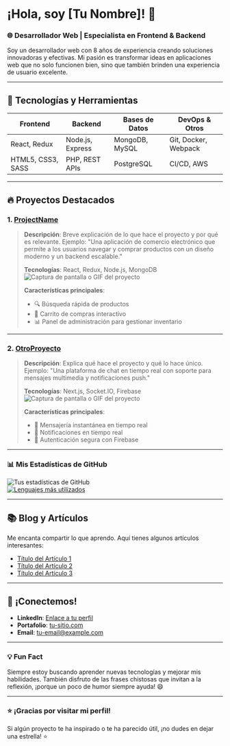 # ¡Hola, soy [Tu Nombre]! 👋

### 🌐 Desarrollador Web | Especialista en Frontend & Backend

Soy un desarrollador web con 8 años de experiencia creando soluciones innovadoras y efectivas. Mi pasión es transformar ideas en aplicaciones web que no solo funcionen bien, sino que también brinden una experiencia de usuario excelente.

---

## 🚀 Tecnologías y Herramientas

| **Frontend**    | **Backend**         | **Bases de Datos** | **DevOps & Otros**   |
|------------------|---------------------|--------------------|----------------------|
| React, Redux     | Node.js, Express    | MongoDB, MySQL     | Git, Docker, Webpack |
| HTML5, CSS3, SASS| PHP, REST APIs      | PostgreSQL         | CI/CD, AWS           |

---

## 🔥 Proyectos Destacados

### 1. [**ProjectName**](enlace-al-proyecto)
> **Descripción**: Breve explicación de lo que hace el proyecto y por qué es relevante. Ejemplo: "Una aplicación de comercio electrónico que permite a los usuarios navegar y comprar productos con un diseño moderno y un backend escalable."
>  
> **Tecnologías**: React, Redux, Node.js, MongoDB  
> ![Captura de pantalla o GIF del proyecto](ruta-imagen)  
>  
> **Características principales**:
> - 🔍 Búsqueda rápida de productos
> - 🛒 Carrito de compras interactivo
> - 📊 Panel de administración para gestionar inventario

---

### 2. [**OtroProyecto**](enlace-al-proyecto)
> **Descripción**: Explica qué hace el proyecto y qué lo hace único. Ejemplo: "Una plataforma de chat en tiempo real con soporte para mensajes multimedia y notificaciones push."
>  
> **Tecnologías**: Next.js, Socket.IO, Firebase  
> ![Captura de pantalla o GIF del proyecto](ruta-imagen)  
>  
> **Características principales**:
> - 💬 Mensajería instantánea en tiempo real
> - 🔔 Notificaciones en tiempo real
> - 🔐 Autenticación segura con Firebase

---

### 📊 Mis Estadísticas de GitHub
![Tus estadísticas de GitHub](https://github-readme-stats.vercel.app/api?username=tu-usuario&show_icons=true&theme=radical)  
[![Lenguajes más utilizados](https://github-readme-stats.vercel.app/api/top-langs/?username=tu-usuario&layout=compact&theme=radical)](https://github.com/tu-usuario)

---

## 📚 Blog y Artículos
Me encanta compartir lo que aprendo. Aquí tienes algunos artículos interesantes:
- [Título del Artículo 1](enlace)
- [Título del Artículo 2](enlace)
- [Título del Artículo 3](enlace)

---

## 🤝 ¡Conectemos!
- **LinkedIn**: [Enlace a tu perfil](enlace)
- **Portafolio**: [tu-sitio.com](enlace)
- **Email**: tu-email@example.com

---

### 💡 Fun Fact
Siempre estoy buscando aprender nuevas tecnologías y mejorar mis habilidades. También disfruto de las frases chistosas que invitan a la reflexión, ¡porque un poco de humor siempre ayuda! 😄

---

### ⭐ ¡Gracias por visitar mi perfil!
Si algún proyecto te ha inspirado o te ha parecido útil, ¡no dudes en dejar una estrella! ⭐

